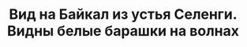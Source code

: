 ---
title: 'Вид на Байкал из устья Селенги. Видны белые барашки на волнах'
location: ''
tags: [all, 2011]
categories: [across-baikal-2011]
---